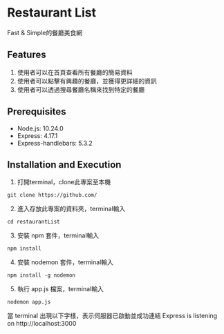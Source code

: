 # Restaurant List
Fast & Simple的餐廳美食網

## Features
1. 使用者可以在首頁查看所有餐廳的簡易資料
2. 使用者可以點擊有興趣的餐廳，並獲得更詳細的資訊
3. 使用者可以透過搜尋餐廳名稱來找到特定的餐廳

## Prerequisites
- Node.js: 10.24.0
- Express: 4.17.1
- Express-handlebars: 5.3.2

## Installation and Execution
1. 打開terminal，clone此專案至本機
```
git clone https://github.com/
```
2. 進入存放此專案的資料夾，terminal輸入
```
cd restaurantList
```
3. 安裝 npm 套件，terminal輸入
```
npm install 
```
4. 安裝 nodemon 套件，terminal輸入
```
npm install -g nodemon
```
5. 執行 app.js 檔案，terminal輸入
```
nodemon app.js
```
當 terminal 出現以下字樣，表示伺服器已啟動並成功連結
Express is listening on http://localhost:3000

